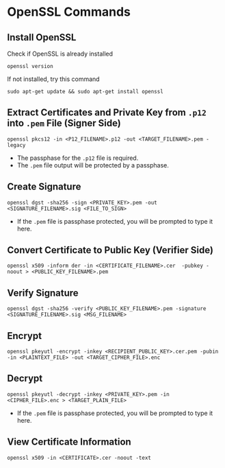 # OpenSSL Commands

## Install OpenSSL

Check if OpenSSL is already installed

```
openssl version
```

If not installed, try this command

```
sudo apt-get update && sudo apt-get install openssl
```

## Extract Certificates and Private Key from `.p12` into `.pem` File (Signer Side)

```
openssl pkcs12 -in <P12_FILENAME>.p12 -out <TARGET_FILENAME>.pem -legacy
```

- The passphase for the `.p12` file is required.
- The `.pem` file output will be protected by a passphase.

## Create Signature

```
openssl dgst -sha256 -sign <PRIVATE_KEY>.pem -out <SIGNATURE_FILENAME>.sig <FILE_TO_SIGN>
```

- If the `.pem` file is passphase protected, you will be prompted to type it here.

## Convert Certificate to Public Key (Verifier Side)

```
openssl x509 -inform der -in <CERTIFICATE_FILENAME>.cer  -pubkey -noout > <PUBLIC_KEY_FILENAME>.pem
```

## Verify Signature

```
openssl dgst -sha256 -verify <PUBLIC_KEY_FILENAME>.pem -signature <SIGNATURE_FILENAME>.sig <MSG_FILENAME>
```

## Encrypt

```
openssl pkeyutl -encrypt -inkey <RECIPIENT_PUBLIC_KEY>.cer.pem -pubin -in <PLAINTEXT_FILE> -out <TARGET_CIPHER_FILE>.enc
```

## Decrypt

```
openssl pkeyutl -decrypt -inkey <PRIVATE_KEY>.pem -in <CIPHER_FILE>.enc > <TARGET_PLAIN_FILE>
```

- If the `.pem` file is passphase protected, you will be prompted to type it here.

## View Certificate Information

```
openssl x509 -in <CERTIFICATE>.cer -noout -text
```